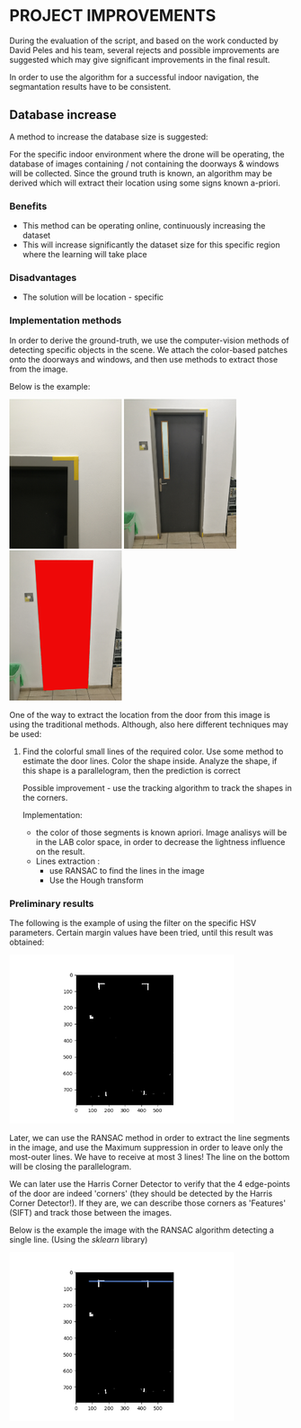 # PROJECT IMPROVEMENTS
During the evaluation of the script, and based on the work conducted by David Peles and his team, several rejects and possible improvements are suggested which may give significant improvements in the final result.

In order to use the algorithm for a successful indoor navigation, the segmantation results have to be consistent. 

## Database increase

A method to increase the database size is suggested:

For the specific indoor environment where the drone will be operating, the database of images containing / not containing the doorways & windows will be collected. Since the ground truth is known, an algorithm may be derived which will extract their location using some signs known a-priori.

### Benefits

- This method can be operating online, continuously increasing the dataset
- This will increase significantly the dataset size for this specific region where the learning will take place

### Disadvantages 

- The solution will be location - specific


### Implementation methods

In order to derive the ground-truth, we use the computer-vision methods of detecting specific objects in the scene. We attach the color-based patches onto the doorways and windows, and then use methods to extract those from the image.

Below is the example:

<img src="./imgs/door_close.jpg" width="200"/>
<img src="./imgs/door_raw.jpg" width="200"/>
<img src="./imgs/door_filled.jpg" width="200"/>


One of the way to extract the location from the door from this image is using the traditional methods. Although, also here different techniques may be used:

1. Find the colorful small lines of the required color. Use some method to estimate the door lines. Color the shape inside. Analyze the shape, if this shape is a parallelogram, then the prediction is correct

    Possible improvement - use the tracking algorithm to track the shapes in the corners. 

    Implementation: 
    - the color of those segments is known apriori. Image analisys will be in the LAB color space, in order to decrease the lightness influence on the result.
    - Lines extraction : 
        - use RANSAC to find the lines in the image
        - Use the Hough transform


### Preliminary results

The following is the example of using the filter on the specific HSV parameters. Certain margin values have been tried, until this result was obtained:

<img src="./imgs/filteted_result.png" width="400"/>

Later, we can use the RANSAC method in order to extract the line segments in the image, and use the Maximum suppression in order to leave only the most-outer lines. 
We have to receive at most 3 lines! The line on the bottom will be closing the parallelogram. 

We can later use the Harris Corner Detector to verify that the 4 edge-points of the door are indeed 'corners' (they should be detected by the Harris Corner Detector!). If they are, we can describe those corners as 'Features' (SIFT) and track those between the images. 


Below is the example the image with the RANSAC algorithm detecting a single line. (Using the _sklearn_ library)

 <img src="./imgs/RANSAC_example.png" width="400"/>

